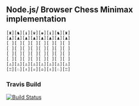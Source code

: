 ## Node.js/ Browser Chess Minimax implementation

    [♜][♞][♝][♛][♚][♝][♞][♜]
    [♟][♟][♟][♟][♟][♟][♟][♟]
    [ ][ ][ ][ ][ ][ ][ ][ ]
    [ ][ ][ ][ ][ ][ ][ ][ ]
    [ ][ ][ ][ ][ ][ ][ ][ ]
    [ ][ ][ ][ ][ ][ ][ ][ ]
    [♙][♙][♙][♙][♙][♙][♙][♙]
    [♖][♘][♗][♕][♔][♗][♘][♖]

### Travis Build
[![Build Status](https://travis-ci.org/venil7/chess.svg?branch=master)](https://travis-ci.org/venil7/chess)
